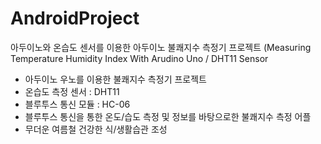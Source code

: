 # AndroidProject
아두이노와 온습도 센서를 이용한 아두이노 불쾌지수 측정기 프로젝트
(Measuring Temperature Humidity Index With Arudino Uno / DHT11 Sensor
- 아두이노 우노를 이용한 불쾌지수 측정기 프로젝트
- 온습도 측정 센서 : DHT11
- 블루투스 통신 모듈 : HC-06
- 블루투스 통신을 통한 온도/습도 측정 및 정보를 바탕으로한 불쾌지수 측정 어플
- 무더운 여름철 건강한 식/생활습관 조성
